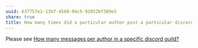 ```yaml
---
uuid: 637757e1-13bf-4560-94c5-92052bf389e5
share: true
title: How many times did a particular author post a particular discord guild?
---
```

Please see [How many messages per author in a specific discord guild?](/d473e743-c32d-45f7-bfe8-9836eeff97f4)